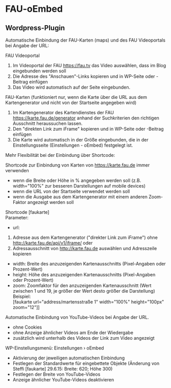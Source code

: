 FAU-oEmbed
==========

Wordpress-Plugin
----------------

Automatische Einbindung der FAU-Karten (maps) und des FAU Videoportals bei Angabe der URL:

FAU Videoportal    

1. Im Videoportal der FAU https://fau.tv das Video auswählen, dass im Blog eingebunden werden soll
2. Die Adresse des "Anschauen"-Links kopieren und in WP-Seite oder -Beitrag einfügen
3. Das Video wird automatisch auf der Seite eingebunden.

FAU-Karten (funktioniert nur, wenn die Karte über die URL aus dem Kartengenerator und nicht von der Startseite angegeben wird)    

1. Im Kartengenerator des Kartendienstes der FAU https://karte.fau.de/generator anhand der Suchkriterien den richtigen Ausschnitt heraussuchen lassen.
2. Den "direkten Link zum iFrame" kopieren und in WP-Seite oder -Beitrag einfügen
3. Die Karte wird automatisch in der Größe eingebunden, die in der Einstellungsseite (Einstellungen - oEmbed) festgelegt ist.

Mehr Flexibilität bei der Einbindung über Shortcode:   

Shortcode zur Einbindung von Karten von https://karte.fau.de immer verwenden
- wenn die Breite oder Höhe in % angegeben werden soll (z.B. width="100%" zur besseren Darstellungen auf mobile devices)    
- wenn die URL von der Startseite verwendet werden soll    
- wenn die Ausgabe aus dem Kartengenerator mit einem anderen Zoom-Faktor angezeigt werden soll    

Shortcode [faukarte]    
Parameter:
- url: 
1. Adresse aus dem Kartengenerator ("direkter Link zum iFrame") ohne http://karte.fau.de/api/v1/iframe/ oder
2. Adressausschnitt von http://karte.fau.de auswählen und Adresszeile kopieren
- width: Breite des anzuzeigenden Kartenausschnitts (Pixel-Angaben oder Prozent-Wert)
- height: Höhe des anzuzeigenden Kartenausschnitts (Pixel-Angaben oder Prozent-Wert)
- zoom: Zoomfaktor für den anzuzeigenden Kartenausschnitt (Wert zwischen 1 und 19, je größer der Wert desto größer die Darstellung)
Beispiel:    
[faukarte url="address/martensstraße 1" width="100%" height="100px" zoom="12"]]    

Automatische Einbindung von YouTube-Videos bei Angabe der URL.    

- ohne Cookies
- ohne Anzeige ähnlicher Videos am Ende der Wiedergabe
- zusätzlich wird unterhalb des Videos der Link zum Video angezeigt

WP-Einstellungsmenü: Einstellungen › oEmbed    

- Aktivierung der jeweiligen automatischen Einbindung
- Festlegen der Standardwerte für eingebettete Objekte (Änderung von Steffi [faukarte] 29.6.15: Breite: 620; Höhe 300)
- Festlegen der Breite von YouTube-Videos
- Anzeige ähnlicher YouTube-Videos deaktivieren

